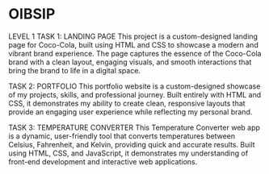 # OIBSIP
LEVEL 1
TASK 1: LANDING PAGE
This project is a custom-designed landing page for Coco-Cola, built using HTML and CSS to showcase a modern and vibrant brand experience. The page captures the essence of the Coco-Cola brand with a clean layout, engaging visuals, and smooth interactions that bring the brand to life in a digital space.

TASK 2: PORTFOLIO
This portfolio website is a custom-designed showcase of my projects, skills, and professional journey. Built entirely with HTML and CSS, it demonstrates my ability to create clean, responsive layouts that provide an engaging user experience while reflecting my personal brand.

TASK 3: TEMPERATURE CONVERTER
This Temperature Converter web app is a dynamic, user-friendly tool that converts temperatures between Celsius, Fahrenheit, and Kelvin, providing quick and accurate results. Built using HTML, CSS, and JavaScript, it demonstrates my understanding of front-end development and interactive web applications.
